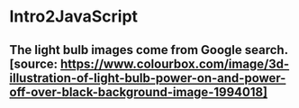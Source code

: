 # Intro2JavaScript
## The light bulb images come from Google search. [source: https://www.colourbox.com/image/3d-illustration-of-light-bulb-power-on-and-power-off-over-black-background-image-1994018]
